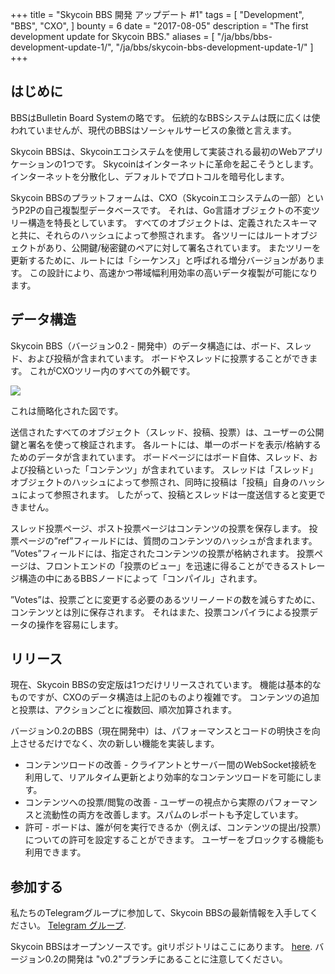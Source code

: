 +++
title = "Skycoin BBS 開発 アップデート #1"
tags = [
    "Development",
    "BBS",
    "CXO",
]
bounty = 6
date = "2017-08-05"
description = "The first development update for Skycoin BBS."
aliases = [
	"/ja/bbs/bbs-development-update-1/",
	"/ja/bbs/skycoin-bbs-development-update-1/"
]
+++

## はじめに

BBSはBulletin Board Systemの略です。
伝統的なBBSシステムは既に広くは使われていませんが、現代のBBSはソーシャルサービスの象徴と言えます。

Skycoin BBSは、Skycoinエコシステムを使用して実装される最初のWebアプリケーションの1つです。
Skycoinはインターネットに革命を起こそうとします。インターネットを分散化し、デフォルトでプロトコルを暗号化します。

Skycoin BBSのプラットフォームは、CXO（Skycoinエコシステムの一部）というP2Pの自己複製型データベースです。
それは、Go言語オブジェクトの不変ツリー構造を特長としています。
すべてのオブジェクトは、定義されたスキーマと共に、それらのハッシュによって参照されます。
各ツリーにはルートオブジェクトがあり、公開鍵/秘密鍵のペアに対して署名されています。
またツリーを更新するために、ルートには「シーケンス」と呼ばれる増分バージョンがあります。
この設計により、高速かつ帯域幅利用効率の高いデータ複製が可能になります。

## データ構造

Skycoin BBS（バージョン0.2 - 開発中）のデータ構造には、ボード、スレッド、および投稿が含まれています。
ボードやスレッドに投票することができます。 これがCXOツリー内のすべての外観です。

![](/img/cxo_bbs_datastructure_v0.2.png)

これは簡略化された図です。

送信されたすべてのオブジェクト（スレッド、投稿、投票）は、ユーザーの公開鍵と署名を使って検証されます。
各ルートには、単一のボードを表示/格納するためのデータが含まれています。
ボードページにはボード自体、スレッド、および投稿といった「コンテンツ」が含まれています。
スレッドは「スレッド」オブジェクトのハッシュによって参照され、同時に投稿は「投稿」自身のハッシュによって参照されます。 したがって、投稿とスレッドは一度送信すると変更できません。

スレッド投票ページ、ポスト投票ページはコンテンツの投票を保存します。
投票ページの”ref”フィールドには、質問のコンテンツのハッシュが含まれます。
”Votes”フィールドには、指定されたコンテンツの投票が格納されます。
投票ページは、フロントエンドの「投票のビュー」を迅速に得ることができるストレージ構造の中にあるBBSノードによって「コンパイル」されます。

”Votes”は、投票ごとに変更する必要のあるツリーノードの数を減らすために、コンテンツとは別に保存されます。
それはまた、投票コンパイラによる投票データの操作を容易にします。

## リリース

現在、Skycoin BBSの安定版は1つだけリリースされています。
機能は基本的なものですが、CXOのデータ構造は上記のものより複雑です。
コンテンツの追加と投票は、アクションごとに複数回、順次加算されます。

バージョン0.2のBBS（現在開発中）は、パフォーマンスとコードの明快さを向上させるだけでなく、次の新しい機能を実装します。

* コンテンツロードの改善 - クライアントとサーバー間のWebSocket接続を利用して、リアルタイム更新とより効率的なコンテンツロードを可能にします。
* コンテンツへの投票/閲覧の改善 - ユーザーの視点から実際のパフォーマンスと流動性の両方を改善します。スパムのレポートも予定しています。
* 許可 - ボードは、誰が何を実行できるか（例えば、コンテンツの提出/投票）についての許可を設定することができます。 ユーザーをブロックする機能も利用できます。

## 参加する

私たちのTelegramグループに参加して、Skycoin BBSの最新情報を入手してください。 [Telegram グループ](https://t.me/skycoinbbs).

Skycoin BBSはオープンソースです。gitリポジトリはここにあります。 [here](https://github.com/skycoin/bbs). バージョン0.2の開発は "v0.2"ブランチにあることに注意してください。
